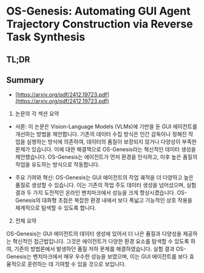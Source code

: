 # OS-Genesis: Automating GUI Agent Trajectory Construction via Reverse Task Synthesis
## TL;DR
## Summary
- [https://arxiv.org/pdf/2412.19723.pdf](https://arxiv.org/pdf/2412.19723.pdf)

1. 논문의 각 섹션 요약

- 서론: 이 논문은 Vision-Language Models (VLMs)에 기반을 둔 GUI 에이전트를 개선하는 방법을 제안합니다. 기존의 데이터 수집 방식은 인간 감독이나 정해진 작업을 실행하는 방식에 의존하여, 데이터의 품질이 보장되지 않거나 다양성이 부족한 문제가 있습니다. 이에 대한 해결책으로 OS-Genesis라는 혁신적인 데이터 생성을 제안했습니다. OS-Genesis는 에이전트가 먼저 환경을 인식하고, 이후 높은 품질의 작업을 유도하는 방식으로 작동합니다.

- 주요 기여와 혁신: OS-Genesis는 GUI 에이전트의 작업 궤적을 더 다양하고 높은 품질로 생성할 수 있습니다. 이는 기존의 작업 주도 데이터 생성을 넘어섰으며, 실험 결과 두 가지 도전적인 온라인 벤치마크에서 성능을 크게 향상시켰습니다. OS-Genesis의 대화형 초점은 복잡한 환경 내에서 보다 폭넓고 기능적인 상호 작용을 체계적으로 탐색할 수 있도록 합니다.

2. 전체 요약

OS-Genesis는 GUI 에이전트의 데이터 생성에 있어서 더 나은 품질과 다양성을 제공하는 혁신적인 접근법입니다. 그것은 에이전트가 다양한 환경 요소를 탐색할 수 있도록 하여, 기존의 방법론에서 발생하던 품질 저하 문제를 해결하였습니다. 실험 결과 OS-Genesis는 벤치마크에서 매우 우수한 성능을 보였으며, 이는 GUI 에이전트를 보다 효율적으로 훈련하는 데 기여할 수 있을 것으로 보입니다.